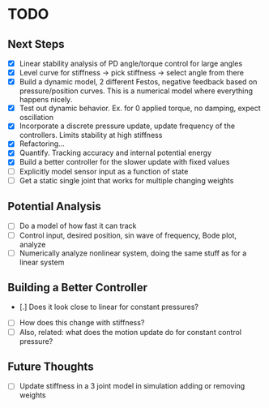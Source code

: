 # TODO

## Next Steps
- [x] Linear stability analysis of PD angle/torque control for large angles
- [x] Level curve for stiffness -> pick stiffness -> select angle from there
- [x] Build a dynamic model, 2 different Festos, negative feedback based on pressure/position curves. This is a numerical model where everything happens nicely. 
- [x] Test out dynamic behavior. Ex. for 0 applied torque, no damping, expect oscillation
- [x] Incorporate a discrete pressure update, update frequency of the controllers. Limits stability at high stiffness
- [x] Refactoring...
- [x] Quantify. Tracking accuracy and internal potential energy
- [x] Build a better controller for the slower update with fixed values
- [ ] Explicitly model sensor input as a function of state
- [ ] Get a static single joint that works for multiple changing weights

## Potential Analysis

- [ ] Do a model of how fast it can track
- [ ] Control input, desired position, sin wave of frequency, Bode plot, analyze
- [ ] Numerically analyze nonlinear system, doing the same stuff as for a linear system

## Building a Better Controller
- [.] Does it look close to linear for constant pressures?
- [ ] How does this change with stiffness?
- [ ] Also, related: what does the motion update do for constant control pressure?

## Future Thoughts
- [ ] Update stiffness in a 3 joint model in simulation adding or removing weights
